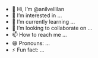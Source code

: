 - 👋 Hi, I’m @anilvellilan
- 👀 I’m interested in ...
- 🌱 I’m currently learning ...
- 💞️ I’m looking to collaborate on ...
- 📫 How to reach me ...
- 😄 Pronouns: ...
- ⚡ Fun fact: ...

<!---
anilvellilan/anilvellilan is a ✨ special ✨ repository because its `README.md` (this file) appears on your GitHub profile.
You can click the Preview link to take a look at your changes.
--->
